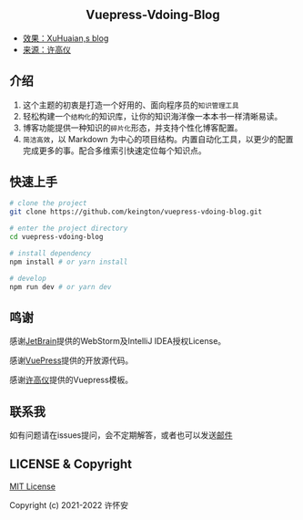 <h2 align="center">Vuepress-Vdoing-Blog</h2>

* [效果：XuHuaian,s blog](https://dbsecurity.com.cn/)
* [来源：许高仪](https://github.com/xugaoyi/vuepress-theme-vdoing.git)

## 介绍
1. 这个主题的初衷是打造一个好用的、面向程序员的`知识管理工具`
2. 轻松构建一个`结构化`的知识库，让你的知识海洋像一本本书一样清晰易读。
3. 博客功能提供一种知识的`碎片化`形态，并支持个性化博客配置。
4. `简洁高效`，以 Markdown 为中心的项目结构。内置自动化工具，以更少的配置完成更多的事。配合多维索引快速定位每个知识点。

## 快速上手
```bash
# clone the project
git clone https://github.com/keington/vuepress-vdoing-blog.git

# enter the project directory
cd vuepress-vdoing-blog

# install dependency
npm install # or yarn install

# develop
npm run dev # or yarn dev
```

## 鸣谢
感谢[JetBrain](https://www.jetbrains.com/)提供的WebStorm及IntelliJ IDEA授权License。

感谢[VuePress](https://vuepress.vuejs.org/)提供的开放源代码。

感谢[许高仪](https://github.com/xugaoyi/vuepress-theme-vdoing.git)提供的Vuepress模板。

## 联系我
如有问题请在issues提问，会不定期解答，或者也可以发送[邮件](mailto:keington@outlook.com)

## LICENSE & Copyright
[MIT License](https://github.com/keington/vuepress-vdoing-blog/blob/b21bac74e61c04b6b71f024ebf0ab14ebe7f91c5/LICENSE)

Copyright (c) 2021-2022 许怀安

